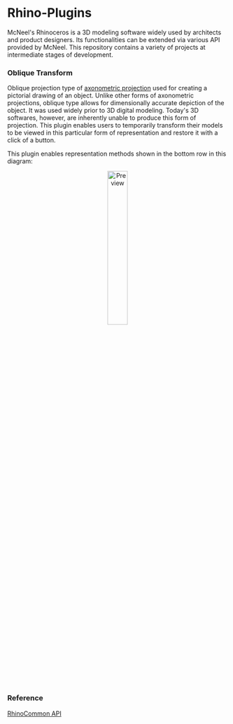 # Rhino-Plugins
McNeel's Rhinoceros is a 3D modeling software widely used by architects and product designers. Its functionalities can be extended via various API provided by McNeel. This repository contains a variety of projects at intermediate stages of development.

### Oblique Transform

Oblique projection type of [axonometric projection](https://en.wikipedia.org/wiki/Axonometric_projection) used for creating a pictorial drawing of an object. Unlike other forms of axonometric projections, oblique type allows for dimensionally accurate depiction of the object. It was used widely prior to 3D digital modeling. Today's 3D softwares, however, are inherently unable to produce this form of projection. This plugin enables users to temporarily transform their models to be viewed in this particular form of representation and restore it with a click of a button.


This plugin enables representation methods shown in the bottom row in this diagram:
<div align="center">
	<img width="30%" height="30%" src="https://upload.wikimedia.org/wikipedia/commons/4/41/Graphical_projection_comparison.png" alt="Preview">
</div>


### Reference

[RhinoCommon API](https://developer.rhino3d.com/api/)
